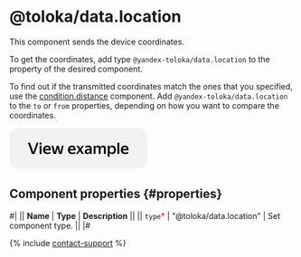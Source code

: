 # @toloka/data.location

This component sends the device coordinates.

To get the coordinates, add type `@yandex-toloka/data.location` to the property of the desired component.

To find out if the transmitted coordinates match the ones that you specified, use the [condition.distance](condition.distance.md) component. Add `@yandex-toloka/data.location` to the `to` or `from` properties, depending on how you want to compare the coordinates.

[![View example in the sandbox](../_images/buttons/view-example.svg)](https://ya.cc/t/HFMC2_XU3y3Tps)

## Component properties {#properties}

#|
|| **Name** | **Type** | **Description** ||
|| `type`<span style="color: red">\*</span> | "@toloka/data.location" | Set component type. ||
|#

{% include [contact-support](../_includes/contact-support.md) %}
